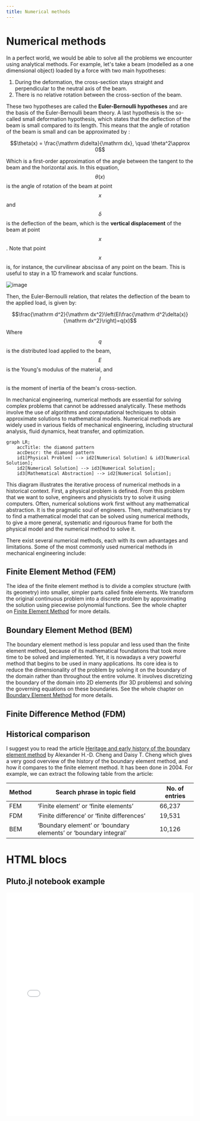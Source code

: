 ```yaml
---
title: Numerical methods
---
```

# Numerical methods

In a perfect world, we would be able to solve all the problems we encounter using analytical methods. For example, let's take a beam (modelled as a one dimensional object) loaded by a force with two main hypotheses: 

1. During the deformation, the cross-section stays straight and perpendicular to the neutral axis of the beam.
2. There is no relative rotation between the cross-section of the beam.

These two hypotheses are called the **Euler-Bernoulli hypotheses** and are the basis of the Euler-Bernoulli beam theory. A last hypothesis is the so-called small deformation hypothesis, which states that the deflection of the beam is small compared to its length. This means that the angle of rotation of the beam is small and can be approximated by :

$$\theta(x) = \frac{\mathrm d\delta}{\mathrm dx}, \quad \theta^2\approx 0$$

Which is a first-order approximation of the angle between the tangent to the beam and the horizontal axis. 
In this equation, $$\theta(x)$$ is the angle of rotation of the beam at point $$x$$ and $$\delta$$ is the deflection of the beam, which is the **vertical displacement** of the beam at point $$x$$. Note that point $$x$$ is, for instance, the curvilinear abscissa of any point on the beam. This is useful to stay in a 1D framework and scalar functions.

![image](/numenichal/assets/images/euler-bernoulli-hyp.png)

Then, the Euler-Bernoulli relation, that relates the deflection of the beam to the applied load, is given by:

$$\frac{\mathrm d^2}{\mathrm dx^2}\left(EI\frac{\mathrm d^2\delta(x)}{\mathrm dx^2}\right)=q(x)$$

Where $$q$$ is the distributed load applied to the beam, $$E$$ is the Young's modulus of the material, and $$I$$ is the moment of inertia of the beam's cross-section.

In mechanical engineering, numerical methods are essential for solving complex problems that cannot be addressed analytically. These methods involve the use of algorithms and computational techniques to obtain approximate solutions to mathematical models. Numerical methods are widely used in various fields of mechanical engineering, including structural analysis, fluid dynamics, heat transfer, and optimization.

```mermaid
graph LR;
    accTitle: the diamond pattern
    accDescr: the diamond pattern
    id1[Physical Problem] --> id2[Numerical Solution] & id3[Numerical Solution];
    id2[Numerical Solution] --> id3[Numerical Solution];
    id3[Mathematical Abstraction] --> id2[Numerical Solution];
```

This diagram illustrates the iterative process of numerical methods in a historical context. First, a physical problem is defined. From this problem that we want to solve, engineers and physicists try to solve it using computers. Often, numerical solutions work first without any mathematical abstraction. It is the pragmatic soul of engineers. Then, mathematicians try to find a mathematical model that can be solved using numerical methods, to give a more general, systematic and rigourous frame for both the physical model and the numerical method to solve it.

There exist several numerical methods, each with its own advantages and limitations. Some of the most commonly used numerical methods in mechanical engineering include:

## Finite Element Method (FEM)

The idea of the finite element method is to divide a complex structure (with its geometry) into smaller, simpler parts called finite elements. We transform the original continuous problem into a discrete problem by approximating the solution using piecewise polynomial functions. See the whole chapter on [Finite Element Method](\finite-element-method.html) for more details.

## Boundary Element Method (BEM)

The boundary element method is less popular and less used than the finite element method, because of its mathematical foundations that took more time to be solved and implemented. Yet, it is nowadays a very powerful method that begins to be used in many applications. Its core idea is to reduce the dimensionality of the problem by solving it on the boundary of the domain rather than throughout the entire volume. It involves discretizing the boundary of the domain into 2D elements (for 3D problems) and solving the governing equations on these boundaries. See the whole chapter on [Boundary Element Method](\boundary-element-method.md) for more details.

## Finite Difference Method (FDM)

## Historical comparison

I suggest you to read the article [Heritage and early history of the boundary element method](https://www.sciencedirect.com/science/article/pii/S0955799705000020) by Alexander H.-D. Cheng and Daisy T. Cheng which gives a very good overview of the history of the boundary element method, and how it compares to the finite element method. It has been done in 2004. For example, we can extract the following table from the article:

| Method | Search phrase in topic field                                     | No. of entries |
| ------ | ---------------------------------------------------------------- | -------------- |
| FEM    | ‘Finite element’ or ‘finite elements’                            | 66,237         |
| FDM    | ‘Finite difference’ or ‘finite differences’                      | 19,531         |
| BEM    | ‘Boundary element’ or ‘boundary elements’ or ‘boundary integral’ | 10,126         |

# HTML blocs

## Pluto.jl notebook example

<iframe src="/numenichal/assets/notebooks/pluto_example.html"
        width="100%"
        height="600px"
        frameborder="0">
</iframe>